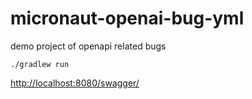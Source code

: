 # micronaut-openai-bug-yml
demo project of  openapi related bugs

    ./gradlew run
    
[http://localhost:8080/swagger/](http://localhost:8080/swagger/)